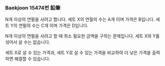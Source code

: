 ### Baekjoon 15474번 鉛筆

N개 이상의 연필을 사려고 합니다. 세트 X의 연필의 수는 A개 이며 가격은 B입니다. 세트 Y의 연필의 수는 C개 이며 가격은 D입니다.

N개 이상의 연필을 사려고 할 때 최소 필요한 금액을 구하는 문제입니다. 세트 X와 Y를 섞어서 살 수는 없습니다.

세트 X로 살 수 있는 가격과, 세트 Y로 살 수 있는 가격을 비교하여 더 낮은 가격을 출력하면 해결할 수 있습니다.